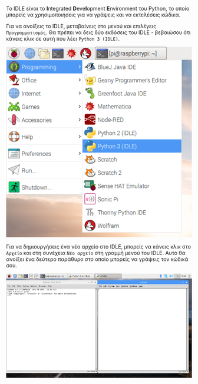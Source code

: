 Το IDLE είναι το **I**ntegrated **D**eve**l**opment **E**nvironment του Python, το οποίο μπορείς να χρησιμοποιήσεις για να γράψεις και να εκτελέσεις κώδικα.

Για να ανοίξεις το IDLE, μεταβαίνεις στο μενού και επιλέγεις `Προγραμματισμός`. Θα πρέπει να δεις δύο εκδόσεις του IDLE - βεβαιώσου ότι κάνεις κλικ σε αυτή που λέει `Python 3 (IDLE)`.

![Άνοιγμα του IDLE](images/opening-idle.png)

Για να δημιουργήσεις ένα νέο αρχείο στο IDLE, μπορείς να κάνεις κλικ στο `Αρχείο` και στη συνέχεια `Νέο αρχείο` στη γραμμή μενού του IDLE. Αυτό θα ανοίξει ένα δεύτερο παράθυρο στο οποίο μπορείς να γράψεις τον κώδικά σου.


![Νέο παράθυρο](images/new-window.png)


